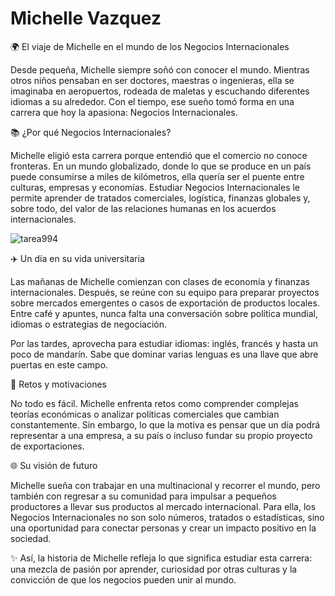 # Michelle Vazquez
🌍 El viaje de Michelle en el mundo de los Negocios Internacionales

Desde pequeña, Michelle siempre soñó con conocer el mundo. Mientras otros niños pensaban en ser doctores, maestras o ingenieras, ella se imaginaba en aeropuertos, rodeada de maletas y escuchando diferentes idiomas a su alrededor. Con el tiempo, ese sueño tomó forma en una carrera que hoy la apasiona: Negocios Internacionales.

📚 ¿Por qué Negocios Internacionales?

Michelle eligió esta carrera porque entendió que el comercio no conoce fronteras. En un mundo globalizado, donde lo que se produce en un país puede consumirse a miles de kilómetros, ella quería ser el puente entre culturas, empresas y economías. Estudiar Negocios Internacionales le permite aprender de tratados comerciales, logística, finanzas globales y, sobre todo, del valor de las relaciones humanas en los acuerdos internacionales.

![tarea994](descarga(3).png)


✈️ Un día en su vida universitaria

Las mañanas de Michelle comienzan con clases de economía y finanzas internacionales. Después, se reúne con su equipo para preparar proyectos sobre mercados emergentes o casos de exportación de productos locales. Entre café y apuntes, nunca falta una conversación sobre política mundial, idiomas o estrategias de negociación.

Por las tardes, aprovecha para estudiar idiomas: inglés, francés y hasta un poco de mandarín. Sabe que dominar varias lenguas es una llave que abre puertas en este campo.

🌟 Retos y motivaciones

No todo es fácil. Michelle enfrenta retos como comprender complejas teorías económicas o analizar políticas comerciales que cambian constantemente. Sin embargo, lo que la motiva es pensar que un día podrá representar a una empresa, a su país o incluso fundar su propio proyecto de exportaciones.

🌐 Su visión de futuro

Michelle sueña con trabajar en una multinacional y recorrer el mundo, pero también con regresar a su comunidad para impulsar a pequeños productores a llevar sus productos al mercado internacional. Para ella, los Negocios Internacionales no son solo números, tratados o estadísticas, sino una oportunidad para conectar personas y crear un impacto positivo en la sociedad.

✨ Así, la historia de Michelle refleja lo que significa estudiar esta carrera: una mezcla de pasión por aprender, curiosidad por otras culturas y la convicción de que los negocios pueden unir al mundo.




